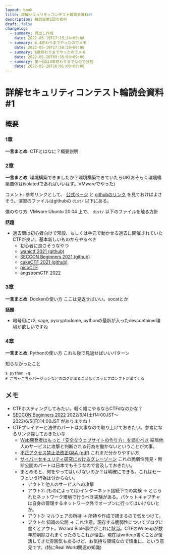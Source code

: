 ```yaml
---
layout: book
title: 詳解セキュリティコンテスト輪読会資料#1
description: 輪読会第1回の資料
draft: false
changelog:
  - summary: 見出し作成
    date: 2022-05-19T17:15:24+09:00
  - summary: 6.4終わりまでやったのでメモ
    date: 2022-05-19T17:50:20+09:00
  - summary: 6章終わりまでやったのでメモ
    date: 2022-05-20T09:35:03+09:00
  - summary: 第一回は4章終わりまでなので分割
    date: 2022-05-20T16:01:00+09:00
---
```


# 詳解セキュリティコンテスト輪読会資料#1

## 概要

### 1章

**一言まとめ**: CTFとはなに？概要説明

### 2章

**一言まとめ**: 環境構築できましたか？環境構築できていたらOK(おそらく環境構築自体はisolatedであればいいはず。VMwareでやった)

コメント: 参考リンクとして、 [公式ページ](https://ctfbook.github.io/2nd/) と [githubのリンク](https://github.com/ctfbook/2nd) を見ておけばよさそう。演習のファイルはgithubの `dist/` 以下にある。

僕のやり方: VMware Ubuntu 20.04 上で、 `dist/` 以下のファイルを触る方針

**話題**

- 過去問は初心者向けで常設、もしくは手元で動かせる過去に開催されていたCTFが良い。基本新しいものからやるべき
  - 初心者に良さそうなやつ
  - [wanictf 2021 (github)](https://github.com/wani-hackase/wanictf2021-writeup)
  - [SECCON Beginners 2021 (github)](https://github.com/SECCON/Beginners_CTF_2021)
  - [cakeCTF 2021 (github)](https://github.com/theoremoon/cakectf-2021-public)
  - [picoCTF](https://picoctf.org/)
  - [angstromCTF 2022](https://2022.angstromctf.com/)

### 3章

**一言まとめ**: Dockerの使い方 ここは見返せばいい。socatとか

**話題**

- 暗号用にz3, sage, pycryptodome, pythonの最新が入ったdevcontainer環境が欲しいですね

### 4章

**一言まとめ**: Pythonの使い方 これも後で見返せばいいパターン

知らなかったこと
 
```shell
$ python -q
# ごちゃごちゃバージョンなどのログが出ることなくスッとプロンプトが出てくる
```

## メモ

- CTFホスティングしてみたい。軽く雑にやるならCTFdなのかな？
- [SECCON Beginners 2022](https://www.seccon.jp/2022/seccon_beginners/content.html) 2022/6/4(土)14:00JST～2022/6/5(日)14:00JST がありますね！
- CTFプレイヤーと法律のパートは大事なので取り上げておきたい。参考になるリンク探しておきたいな
  - [Web開発者はもっと「安全なウェブサイトの作り方」を読むべき](https://blog.flatt.tech/entry/anzenna_website_no_tsukurikata#%E8%A8%BA%E6%96%AD%E8%A1%8C%E7%82%BA%E3%82%92%E8%A1%8C%E3%81%86%E3%81%A8%E3%81%8D%E3%81%AE%E6%B3%A8%E6%84%8F%E7%82%B9) 結局他人のサービスに攻撃と判断される行為を働かないということが大事。
  - [不正アクセス禁止法改正Q&A (pdf)](https://www.npa.go.jp/cyber/legislation/pdf/6_QA.pdf) これまだ分かりやすい方
  - [サイバーセキュリティ研究におけるグレーゾーン](https://www.iwsec.org/mws/2018/20181024/1_css2018-hojo.pdf) これの脆弱性発見・無断公開のパートは日本でもそうなので言及しておきたい。
  - まとめると、何をやってはいけないのか？は明確にできる。これはセーフという行為は分からない。
    - アウト1: 他人のサービスへの攻撃
    - アウト2: (ものによっては)インターネット接続下での実験 → とじられたネットワーク環境で行うべき実験がある。パケットキャプチャは自身の管理するネットワーク外でオープンに行ってはいけないとか。
    - アウト3: マルウェアの所持 → 所持や作成で捕まるので気をつけて。
    - アウト4: 知識の公開 → これ注意。現存する脆弱性についてブログに書くとアウト。Wizard Bible事件がこれに該当。CTFのWriteupが数年前削除されまくったのもこれが理由。現在はwriteup書くことが復活してきた雰囲気もあるけど、お気持ち領域なので慎重に、という意見です。(特にReal World関連の知識)